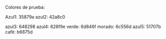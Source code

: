 Colores de prueba:

Azul1: 35879a
azul2: 42a8c0

azul3: 648298
azul4: 628f9e
verde: 6d846f
morado: 6c556d
azul5: 51707b
café: b6875d
